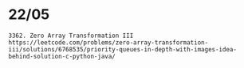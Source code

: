 #  22/05
    3362. Zero Array Transformation III
    https://leetcode.com/problems/zero-array-transformation-iii/solutions/6768535/priority-queues-in-depth-with-images-idea-behind-solution-c-python-java/